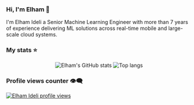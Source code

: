 ### Hi, I'm Elham 👋

I'm Elham Ideli a Senior Machine Learning Engineer with more than 7 years of experience delivering ML solutions across real-time mobile and large-scale cloud systems.

### My stats ⭐

<div align="center">
<img alt="Elham's GitHub stats" src="https://github-readme-stats.vercel.app/api?username=ellie-ei&show_icons=true&theme=transparent"/>
<img alt="Top langs" src="https://github-readme-stats.vercel.app/api/top-langs/?username=ellie-ei&layout=compact&&langs_count=8"/>
</div>

### Profile views counter 👁️‍🗨️
[![Elham Ideli profile views](https://u8views.com/api/v1/github/profiles/7869344/views/day-week-month-total-count.svg)](https://u8views.com/github/ellie-ei)
